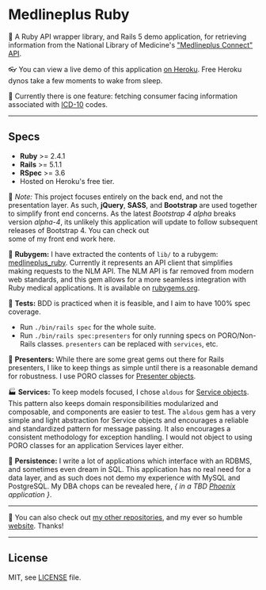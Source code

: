 # Medlineplus Ruby

:gem: A Ruby API wrapper library, and Rails 5 demo application, for retrieving information from the National Library of
Medicine's ["Medlineplus Connect" API](https://medlineplus.gov/connect/overview.html).  

:eyeglasses: You can view a live demo of this application [on Heroku](https://toddsmedlinedemo.herokuapp.com/). Free Heroku dynos take a few moments to wake from sleep.  

:hospital: Currently there is one feature: fetching consumer facing information associated with
[ICD-10](https://en.wikipedia.org/wiki/ICD-10) codes.

----

Specs
-----

* **Ruby** >= 2.4.1
* **Rails** >= 5.1.1
* **RSpec** >= 3.6
* Hosted on Heroku's free tier.

:memo: _Note:_ This project focuses entirely on the back end, and not the presentation layer. As such, **jQuery**, **SASS**,
and **Bootstrap** are used together to simplify front end concerns. As the latest *Bootstrap 4 alpha* breaks version
*alpha-4*, its unlikely this application will update to follow subsequent releases of Bootstrap 4. You can check out  
some of my front end work here.

:gem: **Rubygem:** I have extracted the contents of `lib/` to a rubygem: [medlineplus_ruby](https://github.com/stratigos/medlineplus_ruby). Currently it represents an API client that simplifies making requests to the NLM API. The NLM API is far removed from modern web standards, and this gem allows for a more seamless integration with Ruby medical applications. It is available on [rubygems.org](https://rubygems.org/gems/medlineplus_ruby).

:traffic_light: **Tests:** BDD is practiced when it is feasible, and I aim to have 100% spec coverage.
* Run `./bin/rails spec` for the whole suite.
* Run `./bin/rails spec:presenters` for only running specs on PORO/Non-Rails classes. `presenters` can be replaced with
`services`, etc.  

:necktie: **Presenters:** While there are some great gems out there for Rails presenters, I like to keep things as simple until
there is a reasonable demand for robustness. I use PORO classes for [Presenter objects](https://github.com/stratigos/medline_plus_connect_demo/tree/master/app/presenters).  

:factory: **Services:** To keep models focused, I chose `aldous` for [Service objects](https://github.com/stratigos/medline_plus_connect_demo/tree/master/app/services). This pattern also keeps
domain responsibilities modularized and composable, and components are easier to test. The `aldous` gem has a very
simple and light abstraction for Service objects and encourages a reliable and standardized pattern for message passing.
It also encourages a consistent methodology for exception handling. I would not object to using PORO classes for an
application Services layer either.

:floppy_disk: **Persistence:** I write a lot of applications which interface with an RDBMS, and sometimes even dream in SQL. This application has no real need for a data layer, and as such does not demo my experience with MySQL and PostgreSQL. My
DBA chops can be revealed here, *{ in a TBD [Phoenix](http://www.phoenixframework.org/) application }*.

----

:wave: You can also check out [my other repositories](https://github.com/stratigos), and my ever so humble
[website](http://techarchist.com/). Thanks!

----

License
-------

MIT, see [LICENSE](https://github.com/stratigos/medline_plus_connect_demo/blob/master/LICENSE) file.
